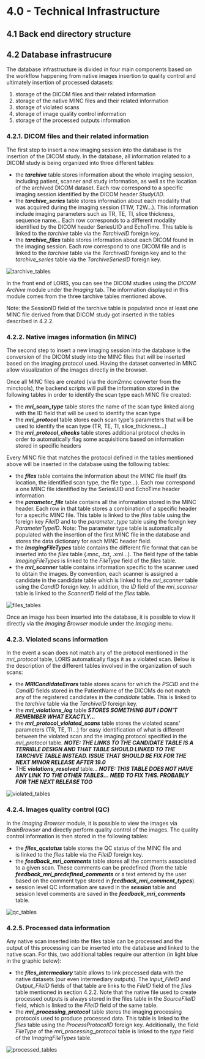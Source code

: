 # 4.0 - Technical Infrastructure


## 4.1 Back end directory structure




## 4.2 Database infrastrucure

The database infrastructure is divided in four main components based on the 
  workflow happening from native images insertion to quality control and 
  ultimately insertion of processed datasets:  

1. storage of the DICOM files and their related information
2. storage of the native MINC files and their related information
3. storage of violated scans
4. storage of image quality control information 
5. storage of the processed outputs information


### 4.2.1. DICOM files and their related information

The first step to insert a new imaging session into the database is the 
  insertion of the DICOM study. In the database, all information related to a
  DICOM study is being organized into three different tables:
 
 * the **_tarchive_** table stores information about the whole imaging session,
     including patient, scanner and study information, as well as the location 
     of the archived DICOM dataset. Each row correspond to a specific imaging 
     session identified by the DICOM header _StudyUID_.
 * the **_tarchive\_series_** table stores information about each modality that 
     was acquired during the imaging session (T1W, T2W...). This information 
     include imaging parameters such as TR, TE, TI, slice thickness, sequence 
     name... Each row corresponds to a different modality identified by the 
     DICOM header SeriesUID and EchoTime. This table is linked to the 
     _tarchive_ table via the _TarchiveID_ foreign key.
 * the **_tarchive\_files_** table stores information about each DICOM found in 
     the imaging session. Each row correspond to one DICOM file and is linked 
     to the _tarchive_ table via the _TarchiveID_ foreign key and to the 
     _tarchive\_series_ table via the _TarchiveSeriesID_ foreign key.
 
![tarchive_tables](images/tarchive_tables.png)

In the front end of LORIS, you can see the DICOM studies using the 
  _DICOM Archive_ module under the _Imaging_ tab. The information displayed in 
  this module comes from the three tarchive tables mentioned above.

Note: the SessionID field of the tarchive table is populated once at least one 
  MINC file derived from that DICOM study got inserted in the tables described 
  in 4.2.2.


### 4.2.2. Native images information (in MINC)

The second step to insert a new imaging session into the database is the 
  conversion of the DICOM study into the MINC files that will be inserted based 
  on the imaging protocol used. Having the dataset converted in MINC allow 
  visualization of the images directly in the browser.
  
Once all MINC files are created (via the dcm2mnc converter from the minctools), 
  the backend scripts will pull the information stored in the following tables 
  in order to identify the scan type each MINC file created:
  
  * the **_mri\_scan\_type_** table stores the name of the scan type linked 
      along with the ID field that will be used to identify the scan type
  * the **_mri\_protocol_** table stores each scan type's parameters that will 
      be used to identify the scan type (TR, TE, TI, slice_thickness...)
  * the **_mri\_protocol\_checks_** table stores additional protocol checks in 
      order to automatically flag some acquisitions based on information stored
      in specific headers
  
Every MINC file that matches the protocol defined in the tables mentioned above 
  will be inserted in the database using the following tables:
  
  * the **_files_** table contains the information about the MINC file itself 
      (its location, the identified scan type, the file type...). Each row 
      correspond a one MINC file identified by the SeriesUID and EchoTime 
      header information.
  * the **_parameter\_file_** table contains all the information stored in the 
      MINC header. Each row in that table stores a combination of a specific 
      header for a specific MINC file. This table is linked to the _files_ 
      table using the foreign key _FileID_ and to the _parameter\_type_ 
      table using the foreign key _ParameterTypeID_. Note: The parameter type 
      table is automatically populated with the insertion of the first MINC
      file in the database and stores the data dictionary for each MINC header 
      field.
  * the **_ImagingFileTypes_** table contains the different file format that
      can be inserted into the _files_ table (.mnc, .txt, .xml...). The field
      _type_ of the table _ImagingFileTypes_ is linked to the _FileType_ field
      of the _files_ table.
  * the **_mri\_scanner_** table contains information specific to the scanner
      used to obtain the images. By convention, each scanner is assigned a 
      candidate in the candidate table which is linked to the _mri\_scanner_ 
      table using the _CandID_ foreign key. In addition, the _ID_ field of the 
      _mri\_scanner_ table is linked to the _ScannerID_ field of the _files_ 
      table.

![files_tables](images/files_tables.png)

Once an image has been inserted into the database, it is possible to view it
  directly via the _Imaging Browser_ module under the _Imaging_ menu. 


### 4.2.3. Violated scans information

In the event a scan does not match any of the protocol mentioned in the 
  _mri_protocol_ table, LORIS automatically flags it as a violated scan.
  Below is the description of the different tables involved in the 
  organization of such scans:
  
  * the **_MRICandidateErrors_** table stores scans for which the _PSCID_ and 
     the _CandID_ fields stored in the PatientName of the DICOMs do not match
     any of the registered candidates in the _candidate_ table. This is linked
     to the _tarchive_ table via the _TarchiveID_ foreign key.
  * the **_mri\_violations\_log_** table ***STORES SOMETHING BUT I DON'T 
      REMEMBER WHAT EXACTLY...***
  * the **_mri\_protocol\_violated\_scans_** table stores the violated scans'
      parameters (TR, TE, TI...) for easy identification of what is different
      between the violated scan and the imaging protocol specified in the 
      _mri\_protocol_ table. ***NOTE: THE LINKS TO THE CANDIDATE TABLE IS A 
      TERRIBLE DESIGN AND THAT TABLE SHOULD LINKED TO THE TARCHIVE TABLE 
      INSTEAD. ISSUE THAT SHOULD BE FIX FOR THE NEXT MINOR RELEASE AFTER 19.0***
  * THE **_violations\_resolved_** table... ***NOTE: THIS TABLE DOES NOT HAVE
      ANY LINK TO THE OTHER TABLES... NEED TO FIX THIS. PROBABLY FOR THE NEXT
      RELEASE TOO***

![violated_tables](images/violated_tables.png)

### 4.2.4. Images quality control (QC)

In the _Imaging Browser_ module, it is possible to view the images via
  _BrainBrowser_ and directly perform quality control of the images. The quality
  control information is then stored in the following tables:
  
  * the **_files\_qcstatus_** table stores the QC status of the MINC file and  
      is linked to the _files_ table via the _FileID_ foreign key. 
  * the **_feedback\_mri\_comments_** table stores all the comments associated
      to a given scan. These comments can be predefined (from the table 
      **_feedback\_mri\_predefined\_comments_** or a text entered by the user 
      based on the comment type stored in **_feedback\_mri\_comment\_types_**).
  * session level QC information are saved in the **_session_** table and  
      session level comments are saved in the **_feedback\_mri\_comments_** 
      table.

![qc_tables](images/QC_tables.png)


### 4.2.5. Processed data information

Any native scan inserted into the files table can be processed and the output
  of this processing can be inserted into the database and linked to the native
  scan. For this, two additional tables require our attention (in light blue in
  the graphic below):
  
  * the **_files\_intermediary_** table allows to link processed data with the
      native datasets (our even intermediary outputs). The _Input\_FileID_ and 
      _Output\_FileID_ fields of that table are links to the _FileID_ field of
      the _files_ table mentioned in section 4.2.2. Note that the native file
      used to create processed outputs is always stored in the files table in 
      the _SourceFileID_ field, which is linked to the _FileID_ field of the
      same table.
  * the **_mri\_processing\_protocol_** table stores the imaging processing 
      protocols used to produce processed data. This table is linked to the
      _files_ table using the _ProcessProtocolID_ foreign key. Additionally,
      the field _FileType_ of the _mri\_processing\_protocol_ table is linked to
      the _type_ field of the _ImagingFileTypes_ table.
  
![processed_tables](images/Processed_data_tables.png)